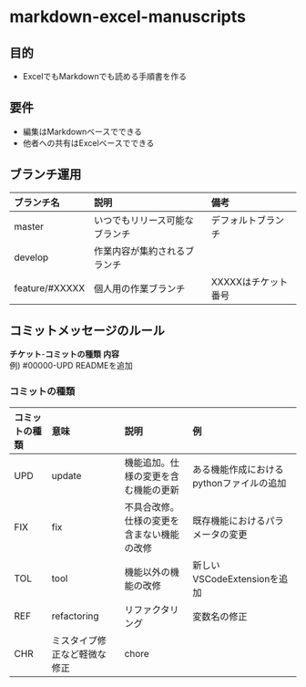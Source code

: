 # markdown-excel-manuscripts

## 目的

- ExcelでもMarkdownでも読める手順書を作る

## 要件

- 編集はMarkdownベースでできる
- 他者への共有はExcelベースでできる

## ブランチ運用

|ブランチ名|説明|備考|
|:--|:--|:--|
|master|いつでもリリース可能なブランチ|デフォルトブランチ|
|develop|作業内容が集約されるブランチ||
|feature/#XXXXX|個人用の作業ブランチ|XXXXXはチケット番号|

## コミットメッセージのルール

**チケット**-**コミットの種類** **内容**  
例) #00000-UPD READMEを追加

### コミットの種類

|コミットの種類|意味|説明|例|
|:--|:--|:--|:--|
|UPD|update|機能追加。仕様の変更を含む機能の更新|ある機能作成におけるpythonファイルの追加|
|FIX|fix|不具合改修。仕様の変更を含まない機能の改修|既存機能におけるパラメータの変更|
|TOL|tool|機能以外の機能の改修|新しいVSCodeExtensionを追加|
|REF|refactoring|リファクタリング|変数名の修正|
|CHR|ミスタイプ修正など軽微な修正|chore|